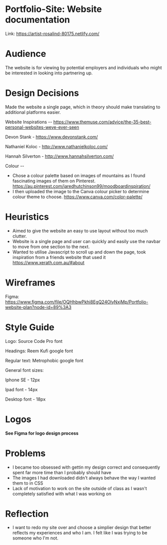 # Portfolio-Site: Website documentation

Link: https://artist-rosalind-80175.netlify.com/

# Audience
The website is for viewing by potential employers and individuals who might be interested in looking into partnering up.

# Design Decisions
Made the website a single page, which in theory should make translating to additional platforms easier.

Website Inspirations --
https://www.themuse.com/advice/the-35-best-personal-websites-weve-ever-seen

Devon Stank - https://www.devonstank.com/

Nathaniel Koloc - http://www.nathanielkoloc.com/

Hannah Silverton - http://www.hannahsilverton.com/

Colour -- 
- Chose a colour palette based on images of mountains as I found fascinating images of them on Pinterest.
https://au.pinterest.com/jaredhutchinson99/moodboardinspiration/
- I then uploaded the image to the Canva colour picker to determine colour theme to choose. https://www.canva.com/color-palette/

# Heuristics
- Aimed to give the website an easy to use layout without too much clutter.
- Website is a single page and user can quickly and easily use the navbar to move from one section to the next.
- Wanted to utilise Javascript to scroll up and down the page, took inspiration from a friends website that used it https://www.xerath.com.au/#about


# Wireframes
Figma: 
https://www.figma.com/file/OQHhbwPkhi8EgQ24OlyNxjMp/Portfolio-website-plan?node-id=89%3A3

# Style Guide
Logo: Source Code Pro font

Headings: Reem Kufi google font

Regular text: Metrophobic google font

General font sizes:

Iphone SE - 12px

Ipad font - 14px

Desktop font - 18px

# Logos
**See Figma for logo design process**

# Problems

- I became too obsessed with gettin my design correct and consequently spent far more time than I probably should have
- The images I had downloaded didn't always behave the way I wanted them to in CSS
- Lack of motivation to work on the site outside of class as I wasn't completely satisfied with what I was working on

# Reflection

- I want to redo my site over and choose a simplier design that better reflects my experiences and who I am. I felt like I was trying to be someone who I'm not.

